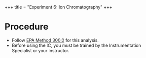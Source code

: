 +++
title = "Experiment 6: Ion Chromatography"
+++


# Procedure

- Follow [EPA Method 300.0](https://www.epa.gov/sites/default/files/2015-08/documents/method_300-0_rev_2-1_1993.pdf) for this analysis. 
- Before using the IC, you must be trained by the Instrumentation Specialist or your instructor.
